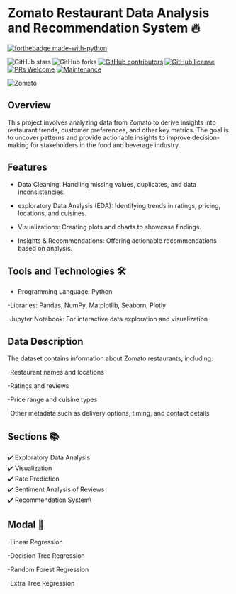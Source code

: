 # Zomato Restaurant Data Analysis and Recommendation System 🔥

<p align="center">

  [![forthebadge made-with-python](http://ForTheBadge.com/images/badges/made-with-python.svg)](https://www.python.org/)
  
  ![GitHub stars](https://img.shields.io/github/stars/chiragsamal/Zomato)
  ![GitHub forks](https://img.shields.io/github/forks/chiragsamal/Zomato)
  [![GitHub contributors](https://img.shields.io/github/contributors/chiragsamal/Zomato.svg)](https://GitHub.com/chiragsamal/Zomato/graphs/contributors/)
  [![GitHub license](https://img.shields.io/github/license/chiragsamal/Zomato.svg)](https://github.com/chiragsamal/Zomato/blob/master/LICENSE)
  [![PRs Welcome](https://img.shields.io/badge/PRs-welcome-brightgreen.svg?style=flat-square)](http://makeapullrequest.com)
  [![Maintenance](https://img.shields.io/badge/Maintained%3F-yes-green.svg)](https://GitHub.com/Naereen/StrapDown.js/graphs/commit-activity)
</p>  

![Zomato](https://github.com/chiragsamal/Zomato/blob/master/Images/zomato.jpg)

##  Overview
This project involves analyzing data from Zomato to derive insights into restaurant trends, customer preferences, and other key metrics. The goal is to uncover patterns and provide actionable insights to improve decision-making for stakeholders in the food and beverage industry.

##  Features
- Data Cleaning: Handling missing values, duplicates, and data inconsistencies.
 
- exploratory Data Analysis (EDA): Identifying trends in ratings, pricing, locations, and cuisines.

- Visualizations: Creating plots and charts to showcase findings.

- Insights & Recommendations: Offering actionable recommendations based on analysis.

## Tools and Technologies 🛠️

- Programming Language: Python

-Libraries: Pandas, NumPy, Matplotlib, Seaborn, Plotly

-Jupyter Notebook: For interactive data exploration and visualization

 ##  Data Description

The dataset contains information about Zomato restaurants, including:

-Restaurant names and locations

-Ratings and reviews

-Price range and cuisine types

-Other metadata such as delivery options, timing, and contact details

## Sections 📚
✔️ Exploratory Data Analysis\
✔️ Visualization \
✔️ Rate Prediction\
✔️ Sentiment Analysis of Reviews\
✔️ Recommendation System\

##  Modal 📄

-Linear Regression

-Decision Tree Regression

-Random Forest Regression

-Extra Tree Regression

